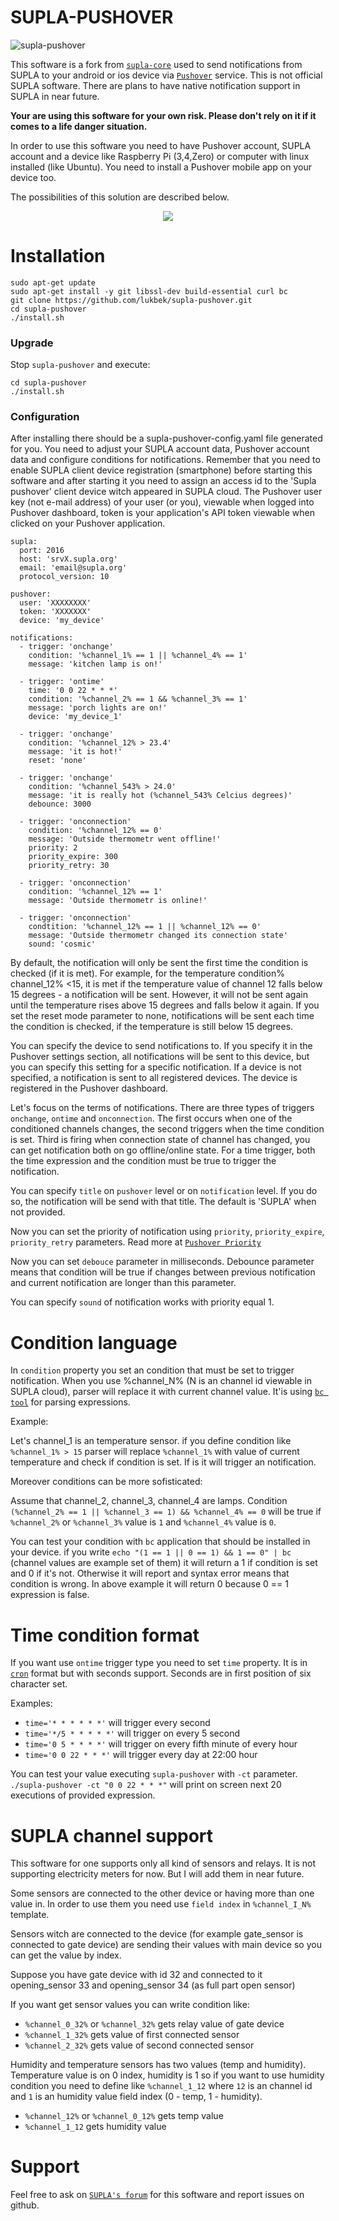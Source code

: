 # SUPLA-PUSHOVER

![supla-pushover](https://github.com/lukbek/supla-core/workflows/supla-pushover/badge.svg?branch=supla-pushover)

This software is a fork from [`supla-core`](https://github.com/SUPLA/supla-core) used to send notifications from SUPLA to your android or ios device via [`Pushover`](https://pushover.net/) service. This is not official SUPLA software. There are plans to have native notification support in SUPLA in near future. 

<b>Your are using this software for your own risk. Please don't rely on it if it comes to a life danger situation.</b>

In order to use this software you need to have Pushover account, SUPLA account and a device like Raspberry Pi (3,4,Zero) or computer with linux installed (like Ubuntu). You need to install a Pushover mobile app on your device too.

The possibilities of this solution are described below. 

<p align="center"> 
<img src="kitchen.png">
</p>


# Installation
```
sudo apt-get update
sudo apt-get install -y git libssl-dev build-essential curl bc
git clone https://github.com/lukbek/supla-pushover.git
cd supla-pushover
./install.sh
```

### Upgrade

Stop `supla-pushover` and execute:

```
cd supla-pushover
./install.sh
```

### Configuration

After installing there should be a supla-pushover-config.yaml file generated for you. You need to adjust your SUPLA account data, Pushover account data and configure conditions for notifications. 
Remember that you need to enable SUPLA client device registration (smartphone) before starting this software and after starting it you need to assign an access id to the 'Supla pushover' client device witch appeared in SUPLA cloud.
The Pushover user key (not e-mail address) of your user (or you), viewable when logged into Pushover dashboard, token is your application's API token viewable when clicked on your Pushover application.

```
supla:
  port: 2016
  host: 'srvX.supla.org'
  email: 'email@supla.org'
  protocol_version: 10

pushover:
  user: 'XXXXXXXX'
  token: 'XXXXXXX'
  device: 'my_device'

notifications:
  - trigger: 'onchange'
    condition: '%channel_1% == 1 || %channel_4% == 1'
    message: 'kitchen lamp is on!'

  - trigger: 'ontime'
    time: '0 0 22 * * *'
    condition: '%channel_2% == 1 && %channel_3% == 1'
    message: 'porch lights are on!'
    device: 'my_device_1'
  
  - trigger: 'onchange'
    condition: '%channel_12% > 23.4'
    message: 'it is hot!'
    reset: 'none'
    
  - trigger: 'onchange'
    condition: '%channel_543% > 24.0'
    message: 'it is really hot (%channel_543% Celcius degrees)'
    debounce: 3000
    
  - trigger: 'onconnection'
    condition: '%channel_12% == 0'
    message: 'Outside thermometr went offline!'
    priority: 2
    priority_expire: 300
    priority_retry: 30

  - trigger: 'onconnection'
    condition: '%channel_12% == 1'
    message: 'Outside thermometr is online!'
    
  - trigger: 'onconnection'
    condtition: '%channel_12% == 1 || %channel_12% == 0'
    message: 'Outside thermometr changed its connection state'
    sound: 'cosmic'

```

By default, the notification will only be sent the first time the condition is checked (if it is met). For example, for the temperature condition% channel_12% <15, it is met if the temperature value of channel 12 falls below 15 degrees - a notification will be sent. However, it will not be sent again until the temperature rises above 15 degrees and falls below it again. If you set the reset mode parameter to none, notifications will be sent each time the condition is checked, if the temperature is still below 15 degrees.

You can specify the device to send notifications to. If you specify it in the Pushover settings section, all notifications will be sent to this device, but you can specify this setting for a specific notification. If a device is not specified, a notification is sent to all registered devices. The device is registered in the Pushover dashboard.

Let's focus on the terms of notifications. There are three types of triggers `onchange`, `ontime` and `onconnection`. The first occurs when one of the conditioned channels changes, the second triggers when the time condition is set. Third is firing when connection state of channel has changed, you can get notification both on go offline/online state.
For a time trigger, both the time expression and the condition must be true to trigger the notification.

You can specify `title` on `pushover` level or on `notification` level. If you do so, the notification will be send with that title.
The default is 'SUPLA' when not provided.

Now you can set the priority of notification using `priority`, `priority_expire`, `priority_retry` parameters. Read more at [`Pushover Priority`](https://pushover.net/api#priority)

Now you can set `debouce` parameter in milliseconds. Debounce parameter means that condition will be true if changes between previous notification and current notification are longer than this parameter.

You can specify `sound` of notification works with priority equal 1.





# Condition language

In `condition` property you set an condition that must be set to trigger notification.
When you use %channel_N% (N is an channel id viewable in SUPLA cloud), parser will replace it with current channel value.
It'is using [`bc tool`](https://pl.wikipedia.org/wiki/Bc_(Unix)) for parsing expressions.

Example: 

Let's channel_1 is an temperature sensor. if you define condition like `%channel_1% > 15` parser will replace `%channel_1%` with value of current temperature and check if condition is set. If is it will trigger an notification.

Moreover conditions can be more sofisticated:

Assume that channel_2, channel_3, channel_4 are lamps. 
Condition `(%channel_2% == 1 || %channel_3 == 1) && %channel_4% == 0` will be true if `%channel_2%` or `%channel_3%` value is `1` and `%channel_4%` value is `0`.

You can test your condition with `bc` application that should be installed in your device. 
if you write `echo "(1 == 1 || 0 == 1) && 1 == 0" | bc` (channel values are example set of them) it will return a 1 if condition is set and 0 if it's not. Otherwise it will report and syntax error means that condition is wrong. In above example it will return 0 because 0 == 1 expression is false.

# Time condition format 

If you want use `ontime` trigger type you need to set `time` property. It is in [`cron`](https://en.wikipedia.org/wiki/Cron) format but with seconds support. Seconds are in first position of six character set.

Examples:

* `time='* * * * * *'` will trigger every second
* `time='*/5 * * * * *'` will trigger on every 5 second
* `time='0 5 * * * *'` will trigger on every fifth minute of every hour
* `time='0 0 22 * * *'` will trigger every day at 22:00 hour

You can test your value executing `supla-pushover` with `-ct` parameter. 
`./supla-pushover -ct "0 0 22 * * *"` will print on screen next 20 executions of provided expression.

# SUPLA channel support

This software for one supports only all kind of sensors and relays. It is not supporting electricity meters for now. But I will add them in near future.

Some sensors are connected to the other device or having more than one value in. In order to use them you need use `field index` in `%channel_I_N%` template.

Sensors witch are connected to the device (for example gate_sensor is connected to gate device) are sending their values with main device so you can get the value by index. 

Suppose you have gate device with id 32 and connected to it opening_sensor 33 and opening_sensor 34 (as full part open sensor)

If you want get sensor values you can write condition like:
* `%channel_0_32%` or `%channel_32%` gets relay value of gate device
* `%channel_1_32%` gets value of first connected sensor 
* `%channel_2_32%` gets value of second connected sensor 

Humidity and temperature sensors has two values (temp and humidity). 
Temperature value is on 0 index, humidity is 1 so if you want to use humidity condition you need to define like `%channel_1_12` where `12` is an channel id and `1` is an humidity value field index (0 - temp, 1 - humidity).

* `%channel_12%` or `%channel_0_12%` gets temp value
* `%channel_1_12` gets humidity value

# Support

Feel free to ask on [`SUPLA's forum`](https://forum.supla.org/viewtopic.php?f=9&t=6188) for this software and report issues on github.

